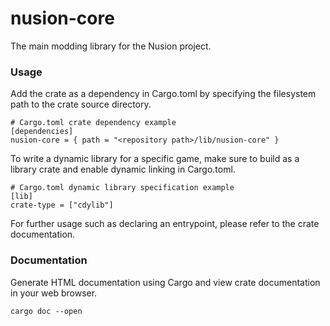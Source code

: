 # nusion-core
The main modding library for the Nusion project.

### Usage
Add the crate as a dependency in Cargo.toml by
specifying the filesystem path to the crate source
directory.
```
# Cargo.toml crate dependency example
[dependencies]
nusion-core = { path = "<repository path>/lib/nusion-core" }
```
To write a dynamic library for a specific game, make sure
to build as a library crate and enable dynamic linking in
Cargo.toml.
```
# Cargo.toml dynamic library specification example
[lib]
crate-type = ["cdylib"]
```
For further usage such as declaring an entrypoint, please
refer to the crate documentation.

### Documentation
Generate HTML documentation using Cargo and view crate
documentation in your web browser.
```
cargo doc --open
```

